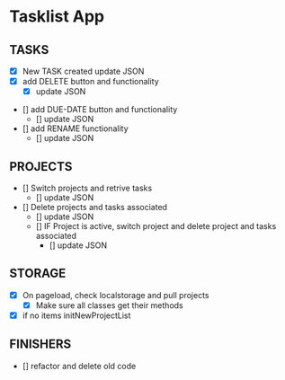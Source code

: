 # Tasklist App

## TASKS
- [x] New TASK created update JSON 
- [x] add DELETE button and functionality
    - [x] update JSON 
- [] add DUE-DATE button and functionality
    - [] update JSON 
- [] add RENAME functionality
    - [] update JSON 

## PROJECTS
- [] Switch projects and retrive tasks
    - [] update JSON 
- [] Delete projects and tasks associated
    - [] update JSON 
    - [] IF Project is active, switch project and delete project and tasks associated
        - [] update JSON 

## STORAGE
- [x] On pageload, check localstorage and pull projects
    - [x] Make sure all classes get their methods
- [x] if no items initNewProjectList 

## FINISHERS
- [] refactor and delete old code
